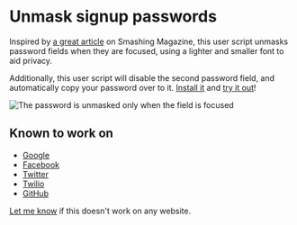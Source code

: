 # Unmask signup passwords

Inspired by [a great article][] on Smashing Magazine, this user script unmasks password fields when they are focused, using a lighter and smaller font to aid privacy.

Additionally, this user script will disable the second password field, and automatically copy your password
over to it. [Install it][] and [try it out][]!

![The password is unmasked only when the field is focused][screenshot]

  [a great article]: http://uxdesign.smashingmagazine.com/2012/10/26/password-masking-hurt-signup-form/
  [install it]: https://raw.github.com/ariofrio/unmask-signup-passwords/master/unmask-signup-passwords.user.js
  [try it out]: https://www.twilio.com/try-twilio
  [screenshot]: https://raw.github.com/ariofrio/unmask-signup-passwords/master/docs/screenshot.png

## Known to work on

 - [Google](https://accounts.google.com/SignUp)
 - [Facebook](https://www.facebook.com/)
 - [Twitter](http://twitter.com/)
 - [Twilio](https://www.twilio.com/try-twilio)
 - [GitHub](https://github.com/plans)

[Let me know][] if this doesn't work on any website.

  [let me know]: https://github.com/ariofrio/unmask-signup-passwords/issues
